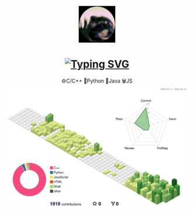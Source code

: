<div align="center">
  	<img src="/experiment/giphy.gif" alt="Hi" width="100" />
	<h1 align="center">
  <a href="https://git.io/typing-svg"><img src="https://readme-typing-svg.herokuapp.com?font=Fira+Code&pause=500&center=true&width=400&lines=I+write+Bugs;You're+in+my+Experimenting+Lab;Explore+what+I've+Build;They+say+I'm+Introvert" alt="Typing SVG" /></a>
</h1>
	<div> ⚙️C/C++  🐍Python  👾Java  🗑️JS </div>

</div>
<picture>
  <source media="(prefers-color-scheme: dark)" srcset="/profile-3d-contrib/profile-night-rainbow.svg">
  <source media="(prefers-color-scheme: light)" srcset="/profile-3d-contrib/profile-green-animate.svg">
  <img alt="GitHub Profile Image" src="/profile-3d-contrib/profile-green-animate.svg">
</picture>
 <!-- <img src="/profile-3d-contrib/profile-green-animate.svg" alt="Hi" /> -->
